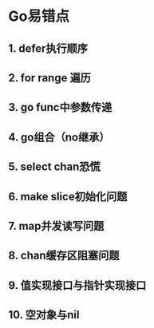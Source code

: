 # Go易错点

## 1. defer执行顺序
## 2. for range 遍历
## 3. go func中参数传递
## 4. go组合（no继承）
## 5. select chan恐慌
## 6. make slice初始化问题
## 7. map并发读写问题
## 8. chan缓存区阻塞问题
## 9. 值实现接口与指针实现接口
## 10. 空对象与nil